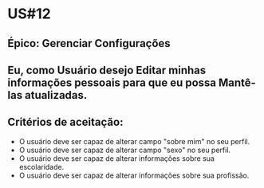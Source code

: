 # US#12

## **Épico:** Gerenciar Configurações

## **Eu, como** Usuário **desejo** Editar minhas informações pessoais **para que eu possa** Mantê-las atualizadas.

## Critérios de aceitação:

- O usuário deve ser capaz de alterar campo "sobre mim" no seu perfil.
- O usuário deve ser capaz de alterar campo  "sexo" no seu perfil.
- O usuário deve ser capaz de alterar informações sobre sua escolaridade.
- O usuário deve ser capaz de alterar informações sobre sua profissão.
